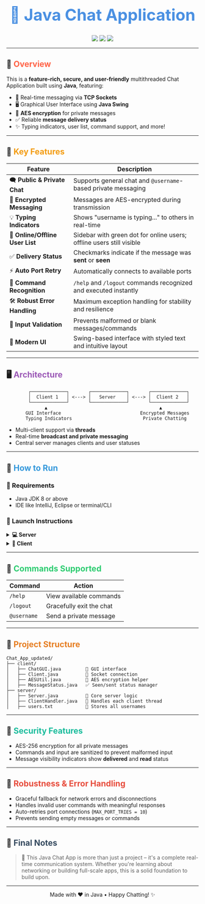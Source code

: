 
<h1 align="center" style="font-size:3em; color:#4A90E2;">💬 Java Chat Application</h1>
<p align="center">
  <img src="https://img.shields.io/badge/Java-ED8B00?style=for-the-badge&logo=java&logoColor=white" />
  <img src="https://img.shields.io/badge/Sockets-Networking-blue?style=for-the-badge" />
  <img src="https://img.shields.io/badge/Swing-GUI-green?style=for-the-badge" />
</p>

---

## 🧠 <span style="color:#ff6347"><b>Overview</b></span>

This is a **feature-rich, secure, and user-friendly** multithreaded Chat Application built using **Java**, featuring:
- 📡 Real-time messaging via **TCP Sockets**
- 🖥️ Graphical User Interface using **Java Swing**
- 🔐 **AES encryption** for private messages
- ✅ Reliable **message delivery status**
- ✨ Typing indicators, user list, command support, and more!

---

## 🎯 <span style="color:#f39c12"><b>Key Features</b></span>

| Feature | Description |
|--------|-------------|
| 🗨️ **Public & Private Chat** | Supports general chat and `@username`-based private messaging |
| 🔐 **Encrypted Messaging** | Messages are AES-encrypted during transmission |
| 💡 **Typing Indicators** | Shows "username is typing..." to others in real-time |
| 👥 **Online/Offline User List** | Sidebar with green dot for online users; offline users still visible |
| ✅ **Delivery Status** | Checkmarks indicate if the message was **sent** or **seen** |
| ⚡ **Auto Port Retry** | Automatically connects to available ports |
| 🧠 **Command Recognition** | `/help` and `/logout` commands recognized and executed instantly |
| 🛠️ **Robust Error Handling** | Maximum exception handling for stability and resilience |
| 🧼 **Input Validation** | Prevents malformed or blank messages/commands |
| 🎨 **Modern UI** | Swing-based interface with styled text and intuitive layout |

---

## 🖥️ <span style="color:#9b59b6"><b>Architecture</b></span>

```plaintext
        ┌─────────────┐       ┌─────────────┐       ┌─────────────┐
        │  Client 1   │ <---> │   Server    │ <---> │  Client 2   │
        └─────────────┘       └─────────────┘       └─────────────┘
              ▲                                         ▲
       GUI Interface                             Encrypted Messages
       Typing Indicators                          Private Chatting
````

* Multi-client support via **threads**
* Real-time **broadcast and private messaging**
* Central server manages clients and user statuses

---

## 🔧 <span style="color:#3498db"><b>How to Run</b></span>

### 🔹 Requirements

* Java JDK 8 or above
* IDE like IntelliJ, Eclipse or terminal/CLI

### 🧪 Launch Instructions

<details>
  <summary><strong>💻 Server</strong></summary>

```bash
cd Chat_App_updated/server
javac Server.java
java Server
```

</details>

<details>
  <summary><strong>👤 Client</strong></summary>

```bash
cd Chat_App_updated/client
javac ChatGUI.java
java ChatGUI
```

</details>

---

## 📝 <span style="color:#2ecc71"><b>Commands Supported</b></span>

| Command     | Action                   |
| ----------- | ------------------------ |
| `/help`     | View available commands  |
| `/logout`   | Gracefully exit the chat |
| `@username` | Send a private message   |

---

## 📁 <span style="color:#e67e22"><b>Project Structure</b></span>

```
Chat_App_updated/
├── client/
│   ├── ChatGUI.java         🎨 GUI interface
│   ├── Client.java          🔗 Socket connection
│   ├── AESUtil.java         🔐 AES encryption helper
│   ├── MessageStatus.java   ✅ Seen/sent status manager
├── server/
│   ├── Server.java          🧠 Core server logic
│   ├── ClientHandler.java   🧵 Handles each client thread
│   ├── users.txt            📄 Stores all usernames
```

---

## 🔐 <span style="color:#1abc9c"><b>Security Features</b></span>

* AES-256 encryption for all private messages
* Commands and input are sanitized to prevent malformed input
* Message visibility indicators show **delivered** and **read** status

---

## 🧠 <span style="color:#e74c3c"><b>Robustness & Error Handling</b></span>

* Graceful fallback for network errors and disconnections
* Handles invalid user commands with meaningful responses
* Auto-retries port connections (`MAX_PORT_TRIES = 10`)
* Prevents sending empty messages or commands

---

## 🏁 <span style="color:#34495e"><b>Final Notes</b></span>

> 🚀 This Java Chat App is more than just a project – it's a complete real-time communication system. Whether you're learning about networking or building full-scale apps, this is a solid foundation to build upon.

---

<p align="center">
  Made with ❤️ in Java • Happy Chatting! ✨
</p>

